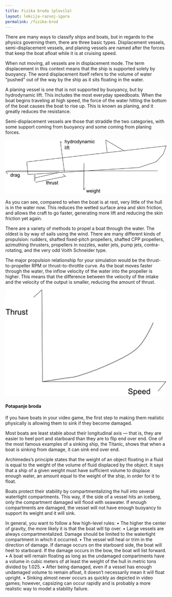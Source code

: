 ```yaml
---
title: Fizika broda (plovila)
layout: lekcija-razvoj-igara
permalink: /fizika-brod
---
```


There are many ways to classify ships and boats, but in regards to the physics governing them, there are three basic types. Displacement vessels, semi-displacement vessels, and planing vessels are named after the forces that keep the boat afloat while it is at cruising speed.

When not moving, all vessels are in displacement mode. The term displacement in this context means that the ship is supported solely by buoyancy. The word displacement itself refers to the volume of water “pushed” out of the way by the ship as it sits floating in the water.

A planing vessel is one that is not supported by buoyancy, but by hydrodynamic lift. This includes the most everyday speedboats. When the boat begins traveling at high speed, the force of the water hitting the bottom of the boat causes the boat to rise up. This is known as planing, and it greatly reduces the resistance.

Semi-displacement vessels are those that straddle the two categories, with some support coming from buoyancy and some coming from planing forces.

![brod-sile](slike/brod-sile.png)

As you can see, compared to when the boat is at rest, very little of the hull is in the water now. This reduces the wetted surface area and skin friction, and allows the craft to go faster, generating more lift and reducing the skin friction yet again.

There are a variety of methods to propel a boat through the water. The oldest is by way of sails using the wind. There are many different kinds of propulsion: rudders, shafted fixed-pitch propellers, shafted CPP propellers, azimuthing thrusters, propellers in nozzles, water jets, pump jets, contra-rotating, and the very odd Voith Schneider type.

The major propulsion relationship for your simulation would be the thrust-to-propeller RPM or thrust-to-throttle curve. As the boat moves faster through the water, the inflow velocity of the water into the propeller is higher. This means that the difference between the velocity of the intake and the velocity of the output is smaller, reducing the amount of thrust.

![brod-potisak-brzina](slike/brod-potisak-brzina.png)

#### Potapanje broda

If you have boats in your video game, the first step to making them realistic physically is allowing them to sink if they become damaged.

Most boats are least stable about their longitudinal axis — that is, they are easier to heel port and starboard than they are to flip end over end. One of the most famous examples of a sinking ship, the Titanic, shows that when a boat is sinking from damage, it can sink end over end.

Archimedes’s principle states that the weight of an object floating in a fluid is equal to the weight of the volume of fluid displaced by the object. It says that a ship of a given weight must have sufficient volume to displace enough water, an amount equal to the weight of the ship, in order for it to float.

Boats protect their stability by compartmentalizing the hull into several watertight compartments. This way, if the side of a vessel hits an iceberg, only the compartment damaged will flood with seawater. If enough compartments are damaged, the vessel will not have enough buoyancy to support its weight and it will sink.

In general, you want to follow a few high-level rules:
• The higher the center of gravity, the more likely it is that the boat will tip over.
• Large vessels are always compartmentalized. Damage should be limited to the watertight compartment in which it occurred.
• The vessel will heal or trim in the direction of damage. If damage occurs on the starboard side, the boat will heel to starboard. If the damage occurs in the bow, the boat will list forward.
• A boat will remain floating as long as the undamaged compartments have a volume in cubic meters of at least the weight of the hull in metric tons divided by 1.025.
• After being damaged, even if a vessel has enough undamaged volume to remain afloat, it doesn’t necessarily mean it will float upright.
• Sinking almost never occurs as quickly as depicted in video games; however, capsizing can occur rapidly and is probably a more realistic way to model a stability failure.

